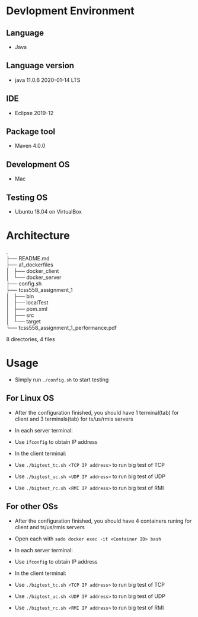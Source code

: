 # Devlopment Environment
## Language
  - Java

## Language version
  - java 11.0.6 2020-01-14 LTS

## IDE
  - Eclipse 2019-12

## Package tool
  - Maven 4.0.0

## Development OS 
  - Mac

## Testing OS 
  - Ubuntu 18.04 on VirtualBox

# Architecture
.  
├── README.md   
├── a1_dockerfiles   
│   ├── docker_client   
│   └── docker_server   
├── config.sh   
├── tcss558_assignment_1   
│   ├── bin   
│   ├── localTest   
│   ├── pom.xml   
│   ├── src   
│   └── target   
└── tcss558_assignment_1_performance.pdf   

8 directories, 4 files 

# Usage
  - Simply run `./config.sh` to start testing

## For Linux OS
  - After the configuration finished, you should have 1 terminal(tab) for client
and 3 terminals(tab) for ts/us/rmis servers

  - In each server terminal:
  - Use `ifconfig` to obtain IP address

  - In the client terminal:
  - Use `./bigtest_tc.sh <TCP IP address>` to run big test of TCP
  - Use `./bigtest_uc.sh <UDP IP address>` to run big test of UDP
  - Use `./bigtest_rc.sh <RMI IP address>` to run big test of RMI

## For other OSs
  - After the configuration finished, you should have 4 containers runing for
client and ts/us/rmis servers

  - Open each with `sudo docker exec -it <Container ID> bash`

  - In each server terminal:
  - Use `ifconfig` to obtain IP address

  - In the client terminal:
  - Use `./bigtest_tc.sh <TCP IP address>` to run big test of TCP
  - Use `./bigtest_uc.sh <UDP IP address>` to run big test of UDP
  - Use `./bigtest_rc.sh <RMI IP address>` to run big test of RMI

